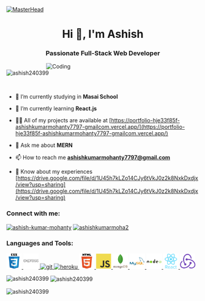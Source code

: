 [![MasterHead](https://propulsive.in/assets/img/service-icon/web.gif)](https://rishavchanda.io)
<h1 align="center">Hi 👋, I'm Ashish</h1>
<h3 align="center">Passionate Full-Stack Web Developer</h3>
<img align="right" alt="Coding" width="400" src="https://cdn.dribbble.com/users/1162077/screenshots/3848914/programmer.gif">

<p align="left"> <img src="https://komarev.com/ghpvc/?username=ashish240399&label=Profile%20views&color=0e75b6&style=flat" alt="ashish240399" /> </p>

<p align="left"> <a href="https://twitter.com/" target="blank"><img src="https://img.shields.io/twitter/follow/?logo=twitter&style=for-the-badge" alt="" /></a> </p>

- 🔭 I’m currently studying in **Masai School**

- 🌱 I’m currently learning **React.js**

- 👨‍💻 All of my projects are available at [https://portfolio-hje33f85f-ashishkumarmohanty7797-gmailcom.vercel.app/](https://portfolio-hje33f85f-ashishkumarmohanty7797-gmailcom.vercel.app/)

- 💬 Ask me about **MERN**

- 📫 How to reach me **ashishkumarmohanty7797@gmail.com**

- 📄 Know about my experiences [https://drive.google.com/file/d/1U45h7kLZo14CJy6tVkJ0z2k8NxkDxdjx/view?usp=sharing](https://drive.google.com/file/d/1U45h7kLZo14CJy6tVkJ0z2k8NxkDxdjx/view?usp=sharing)

<h3 align="left">Connect with me:</h3>
<p align="left">
<a href="https://linkedin.com/in/ashish-kumar-mohanty" target="blank"><img align="center" src="https://raw.githubusercontent.com/rahuldkjain/github-profile-readme-generator/master/src/images/icons/Social/linked-in-alt.svg" alt="ashish-kumar-mohanty" height="30" width="40" /></a>
<a href="https://www.hackerrank.com/ashishkumarmoha2" target="blank"><img align="center" src="https://raw.githubusercontent.com/rahuldkjain/github-profile-readme-generator/master/src/images/icons/Social/hackerrank.svg" alt="ashishkumarmoha2" height="30" width="40" /></a>
</p>

<h3 align="left">Languages and Tools:</h3>
<p align="left"> <a href="https://www.w3schools.com/css/" target="_blank" rel="noreferrer"> <img src="https://raw.githubusercontent.com/devicons/devicon/master/icons/css3/css3-original-wordmark.svg" alt="css3" width="40" height="40"/> </a> <a href="https://expressjs.com" target="_blank" rel="noreferrer"> <img src="https://raw.githubusercontent.com/devicons/devicon/master/icons/express/express-original-wordmark.svg" alt="express" width="40" height="40"/> </a> <a href="https://git-scm.com/" target="_blank" rel="noreferrer"> <img src="https://www.vectorlogo.zone/logos/git-scm/git-scm-icon.svg" alt="git" width="40" height="40"/> </a> <a href="https://heroku.com" target="_blank" rel="noreferrer"> <img src="https://www.vectorlogo.zone/logos/heroku/heroku-icon.svg" alt="heroku" width="40" height="40"/> </a> <a href="https://www.w3.org/html/" target="_blank" rel="noreferrer"> <img src="https://raw.githubusercontent.com/devicons/devicon/master/icons/html5/html5-original-wordmark.svg" alt="html5" width="40" height="40"/> </a> <a href="https://developer.mozilla.org/en-US/docs/Web/JavaScript" target="_blank" rel="noreferrer"> <img src="https://raw.githubusercontent.com/devicons/devicon/master/icons/javascript/javascript-original.svg" alt="javascript" width="40" height="40"/> </a> <a href="https://www.mongodb.com/" target="_blank" rel="noreferrer"> <img src="https://raw.githubusercontent.com/devicons/devicon/master/icons/mongodb/mongodb-original-wordmark.svg" alt="mongodb" width="40" height="40"/> </a> <a href="https://www.mysql.com/" target="_blank" rel="noreferrer"> <img src="https://raw.githubusercontent.com/devicons/devicon/master/icons/mysql/mysql-original-wordmark.svg" alt="mysql" width="40" height="40"/> </a> <a href="https://nodejs.org" target="_blank" rel="noreferrer"> <img src="https://raw.githubusercontent.com/devicons/devicon/master/icons/nodejs/nodejs-original-wordmark.svg" alt="nodejs" width="40" height="40"/> </a> <a href="https://reactjs.org/" target="_blank" rel="noreferrer"> <img src="https://raw.githubusercontent.com/devicons/devicon/master/icons/react/react-original-wordmark.svg" alt="react" width="40" height="40"/> </a> <a href="https://redux.js.org" target="_blank" rel="noreferrer"> <img src="https://raw.githubusercontent.com/devicons/devicon/master/icons/redux/redux-original.svg" alt="redux" width="40" height="40"/> </a> </p>

<p><img align="left" src="https://github-readme-stats.vercel.app/api/top-langs?username=ashish240399&show_icons=true&locale=en&layout=compact" alt="ashish240399" /></p>

<p>&nbsp;<img align="center" src="https://github-readme-stats.vercel.app/api?username=ashish240399&show_icons=true&locale=en" alt="ashish240399" /></p>

<p><img align="center" src="https://github-readme-streak-stats.herokuapp.com/?user=ashish240399&" alt="ashish240399" /></p>

